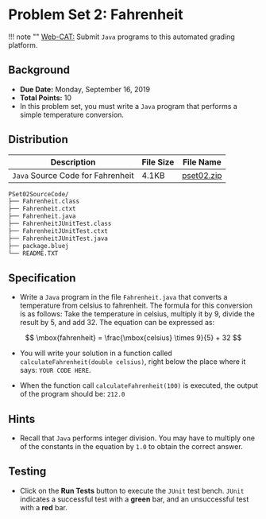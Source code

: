 # Problem Set 2: Fahrenheit

!!! note ""
    [Web-CAT:](http://ec2-54-65-207-33.ap-northeast-1.compute.amazonaws.com:8080/Web-CAT/WebObjects/Web-CAT.woa) Submit `Java` programs to this automated grading platform.

## Background
+ **Due Date:** Monday, September 16, 2019
+ **Total Points:** 10
+ In this problem set, you must write a `Java` program that performs a simple
temperature conversion.

## Distribution

Description | File Size | File Name
----------- | --------- | ---------
`Java` Source Code for Fahrenheit | 4.1KB | [pset02.zip](/zip/pset02.zip)

```bash
PSet02SourceCode/
├── Fahrenheit.class
├── Fahrenheit.ctxt
├── Fahrenheit.java
├── FahrenheitJUnitTest.class
├── FahrenheitJUnitTest.ctxt
├── FahrenheitJUnitTest.java
├── package.bluej
└── README.TXT
```

## Specification
+ Write a `Java` program in the file `Fahrenheit.java` that
converts a temperature from celsius to fahrenheit. The formula for this
conversion is as follows: Take the temperature in celsius, multiply it by 9,
divide the result by 5, and add 32. The equation can be expressed as:

$$
\mbox{fahrenheit} = \frac{\mbox{celsius} \times 9}{5} + 32
$$

+ You will write your solution
in a function called
`calculateFahrenheit(double celsius)`,
right below the place where it says: `YOUR CODE HERE`.

+ When the function call `calculateFahrenheit(100)` is executed, the
output of the program should be: `212.0`

## Hints
+ Recall that `Java` performs integer division. You may have to multiply one
of the constants in the equation by `1.0` to obtain the correct answer.

## Testing
+ Click on the **Run Tests** button to execute the `JUnit` test bench.
`JUnit` indicates a successful test with a **green** bar, and an unsuccessful
test with a **red** bar.


